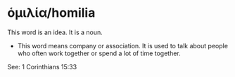 # ὁμιλία/homilia
This word is an idea. It is a noun.
* This word means company or association. It is used to talk about people who often work together or spend a lot of time together.

See: 1 Corinthians 15:33
